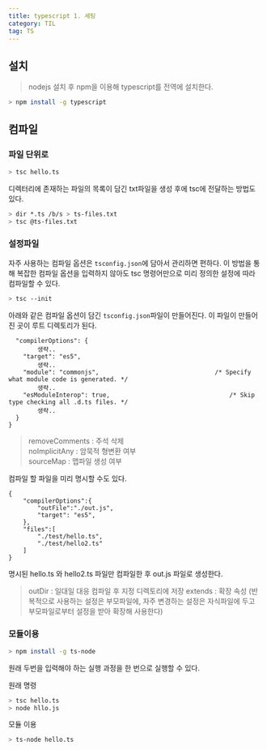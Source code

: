 ```yaml
---
title: typescript 1. 세팅
category: TIL
tag: TS
---
```


## 설치

>nodejs 설치 후 npm을 이용해 typescript를 전역에 설치한다.

```bash
> npm install -g typescript
```

## 컴파일

### 파일 단위로

```bash
> tsc hello.ts
```

디렉터리에 존재하는 파일의 목록이 담긴 txt파일을 생성 후에 tsc에 전달하는 방법도 있다.
```bash
> dir *.ts /b/s > ts-files.txt
> tsc @ts-files.txt
```
### 설정파일

자주 사용하는 컴파일 옵션은 `tsconfig.json`에 담아서 관리하면 편하다. 이 방법을 통해 복잡한 컴파일 옵션을 입력하지 않아도 tsc 명령어만으로 미리 정의한 설정에 따라 컴파일할 수 있다.

```bash
> tsc --init
```

아래와 같은 컴파일 옵션이 담긴 `tsconfig.json`파일이 만들어진다. 이 파일이 만들어진 곳이 루트 디렉토리가 된다.

```
  "compilerOptions": {
        생략..
    "target": "es5",   
        생략..
    "module": "commonjs",                                /* Specify what module code is generated. */
        생략..
    "esModuleInterop": true,                                 /* Skip type checking all .d.ts files. */
        생략..
  }
}
```

>removeComments : 주석 삭제<br>
>noImplicitAny : 암묵적 형변환 여부<br>
>sourceMap : 맵파일 생성 여부

컴파일 할 파일을 미리 명시할 수도 있다.

```
{
    "compilerOptions":{
        "outFile":"./out.js",
        "target": "es5",
    },
    "files":[
        "./test/hello.ts",
        "./test/hello2.ts"
    ]
}
```
명시된 hello.ts 와 hello2.ts 파일만 컴파일한 후 out.js 파일로 생성한다.

>outDir : 일대일 대응 컴파일 후 지정 디렉토리에 저장
>extends : 확장 속성 (반복적으로 사용하는 설정은 부모파일에, 자주 변경하는 설정은 자식파일에 두고 부모파일로부터 설정을 받아 확장해 사용한다)

### 모듈이용

```bash
> npm install -g ts-node
```

원래 두번을 입력해야 하는 실행 과정을 한 번으로 실행할 수 있다.

<p>원래 명령</p>

```bash
> tsc hello.ts
> node hllo.js
```
<p>모듈 이용</p>

```bash
> ts-node hello.ts
```

